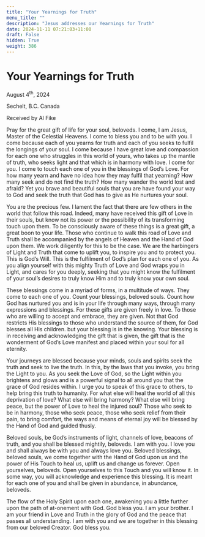 ```yaml
---
title: "Your Yearnings for Truth"
menu_title: ""
description: "Jesus addresses our Yearnings for Truth"
date: 2024-11-11 07:21:03+11:00
draft: False
hidden: True
weight: 386
---
```

# Your Yearnings for Truth

August 4<sup>th</sup>, 2024

Sechelt, B.C. Canada

Received by Al Fike 

Pray for the great gift of life for your soul, beloveds. I come, I am Jesus, Master of the Celestial Heavens. I come to bless you and to be with you. I come because each of you yearns for truth and each of you seeks to fulfil the longings of your soul. I come because I have great love and compassion for each one who struggles in this world of yours, who takes up the mantle of truth, who seeks light and that which is in harmony with love. I come for you. I come to touch each one of you in the blessings of God’s Love. For how many yearn and have no idea how they may fulfil that yearning? How many seek and do not find the truth? How many wander the world lost and afraid? Yet you brave and beautiful souls that you are have found your way to God and seek the truth that God has to give as He nurtures your soul. 

You are the precious few. I lament the fact that there are few others in the world that follow this road. Indeed, many have received this gift of Love in their souls, but know not its power or the possibility of its transforming touch upon them. To be consciously aware of these things is a great gift, a great boon to your life. Those who continue to walk this road of Love and Truth shall be accompanied by the angels of Heaven and the Hand of God upon them. We work diligently for this to be the case. We are the harbingers of Light and Truth that come to uplift you, to inspire you and to protect you. This is God’s Will. This is the fulfilment of God’s plan for each one of you. As you align yourself with this mighty Truth of Love and God wraps you in Light, and cares for you deeply, seeking that you might know the fulfilment of your soul’s desires to truly know Him and to truly know your own soul. 

These blessings come in a myriad of forms, in a multitude of ways. They come to each one of you. Count your blessings, beloved souls. Count how God has nurtured you and is in your life through many ways, through many expressions and blessings. For these gifts are given freely in love. To those who are willing to accept and embrace, they are given. Not that God restricts His blessings to those who understand the source of them, for God blesses all His children. but your blessing is in the knowing. Your blessing is in receiving and acknowledging the gift that is given, the gift that is the wonderment of God’s Love manifest and placed within your soul for all eternity.
 
Your journeys are blessed because your minds, souls and spirits seek the truth and seek to live the truth. In this, by the laws that you invoke, you bring the Light to you. As you seek the Love of God, so the Light within you brightens and glows and is a powerful signal to all around you that the grace of God resides within. I urge you to speak of this grace to others, to help bring this truth to humanity. For what else will heal the world of all this deprivation of love? What else will bring harmony? What else will bring peace, but the power of Love to heal the injured soul? Those who seek to be in harmony, those who seek peace, those who seek relief from their pain, to bring comfort, the ways and means of eternal joy will be blessed by the Hand of God and guided thusly.

Beloved souls, be God’s instruments of light, channels of love, beacons of truth, and you shall be blessed mightily, beloveds. I am with you. I love you and shall always be with you and always love you. Beloved blessings, beloved souls, we come together with the Hand of God upon us and the power of His Touch to heal us, uplift us and change us forever. Open yourselves, beloveds. Open yourselves to this Touch and you will know it. In some way, you will acknowledge and experience this blessing. It is meant for each one of you and shall be given in abundance, in abundance, beloveds. 

The flow of the Holy Spirit upon each one, awakening you a little further upon the path of at-onement with God. God bless you. I am your brother. I am your friend in Love and Truth in the glory of God and the peace that passes all understanding. I am with you and we are together in this blessing from our beloved Creator. God bless you. 